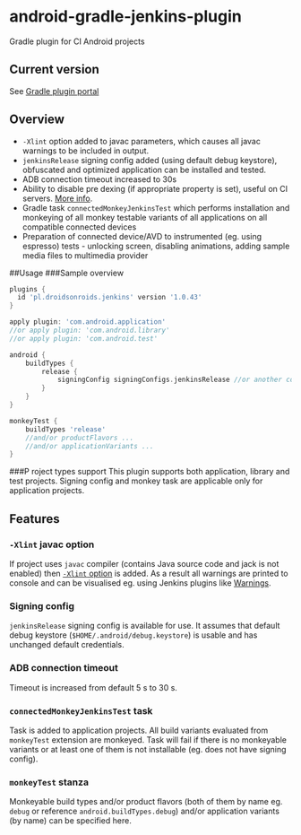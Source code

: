 # android-gradle-jenkins-plugin
Gradle plugin for CI Android projects

## Current version
See [Gradle plugin portal](https://plugins.gradle.org/plugin/pl.droidsonroids.jenkins)

## Overview
- `-Xlint` option added to javac parameters, which causes all javac warnings to be included in output.
- `jenkinsRelease` signing config added (using default debug keystore), obfuscated and optimized application can be
 installed and tested.
- ADB connection timeout increased to 30s
- Ability to disable pre dexing (if appropriate property is set), useful on CI servers.
 [More info](http://www.littlerobots.nl/blog/disable-android-pre-dexing-on-ci-builds/).
- Gradle task `connectedMonkeyJenkinsTest` which performs installation and monkeying of all monkey testable variants
 of all applications on all compatible connected devices
- Preparation of connected device/AVD to instrumented (eg. using espresso) tests - unlocking screen, disabling animations,
 adding sample media files to multimedia provider

##Usage
###Sample overview
```groovy
plugins {
  id 'pl.droidsonroids.jenkins' version '1.0.43'
}

apply plugin: 'com.android.application'
//or apply plugin: 'com.android.library'
//or apply plugin: 'com.android.test'

android {
	buildTypes {
		release {
			signingConfig signingConfigs.jenkinsRelease //or another config
		}
	}
}

monkeyTest {
	buildTypes 'release'
	//and/or productFlavors ...
	//and/or applicationVariants ...
}
```

###P roject types support
This plugin supports both application, library and test projects. Signing config and monkey task are applicable only for
application projects.

## Features
### `-Xlint` javac option
If project uses `javac` compiler (contains Java source code and jack is not enabled) then
[`-Xlint` option](http://docs.oracle.com/javase/7/docs/technotes/tools/windows/javac.html#nonstandard) is added.
As a result all warnings are printed to console and can be visualised eg. using Jenkins plugins like
[Warnings](https://wiki.jenkins-ci.org/display/JENKINS/Warnings+Plugin).

### Signing config
`jenkinsRelease` signing config is available for use. It assumes that default debug keystore (`$HOME/.android/debug.keystore`)
is usable and has unchanged default credentials.

### ADB connection timeout
Timeout is increased from default 5 s to 30 s.

### `connectedMonkeyJenkinsTest` task
Task is added to application projects. All build variants evaluated from `monkeyTest` extension are monkeyed.
Task will fail if there is no monkeyable variants or at least one of them is not installable (eg. does not have signing
config).

### `monkeyTest` stanza
Monkeyable build types and/or product flavors (both of them by name eg. `debug` or reference `android.buildTypes.debug`)
and/or application variants (by name) can be specified here.